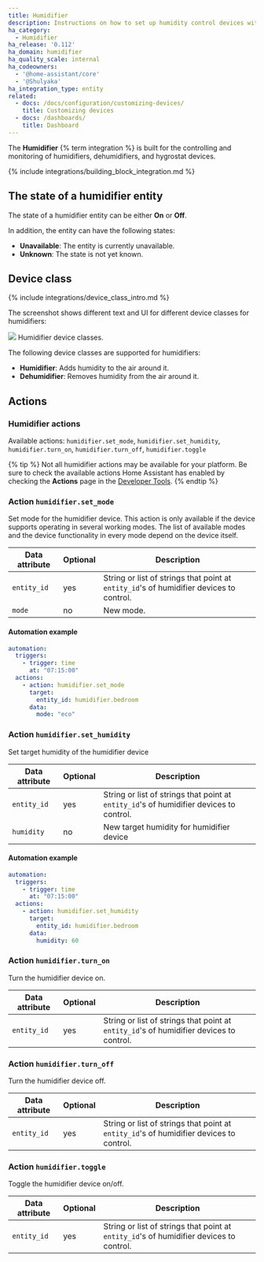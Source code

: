 ```yaml
---
title: Humidifier
description: Instructions on how to set up humidity control devices within Home Assistant.
ha_category:
  - Humidifier
ha_release: '0.112'
ha_domain: humidifier
ha_quality_scale: internal
ha_codeowners:
  - '@home-assistant/core'
  - '@Shulyaka'
ha_integration_type: entity
related:
  - docs: /docs/configuration/customizing-devices/
    title: Customizing devices
  - docs: /dashboards/
    title: Dashboard
---
```


The **Humidifier** {% term integration %} is built for the controlling and monitoring of humidifiers, dehumidifiers, and hygrostat devices.

{% include integrations/building_block_integration.md %}

## The state of a humidifier entity

The state of a humidifier entity can be either **On** or **Off**.

In addition, the entity can have the following states:

- **Unavailable**: The entity is currently unavailable.
- **Unknown**: The state is not yet known.

## Device class

{% include integrations/device_class_intro.md %}

The screenshot shows different text and UI for different device classes for humidifiers:

<p class='img'>
<img src='/images/screenshots/humidifier_device_class.png' />
Humidifier device classes.
</p>

The following device classes are supported for humidifiers:

- **Humidifier**: Adds humidity to the air around it.
- **Dehumidifier**: Removes humidity from the air around it.

## Actions

### Humidifier actions

Available actions: `humidifier.set_mode`, `humidifier.set_humidity`, `humidifier.turn_on`, `humidifier.turn_off`, `humidifier.toggle`

{% tip %}
Not all humidifier actions may be available for your platform. Be sure to check the available actions Home Assistant has enabled by checking the **Actions** page in the [Developer Tools](/docs/tools/dev-tools/).
{% endtip %}

### Action `humidifier.set_mode`

Set mode for the humidifier device. This action is only available if the device supports operating in several working modes. The list of available modes and the device functionality in every mode depend on the device itself.

| Data attribute | Optional | Description |
| ---------------------- | -------- | ----------- |
| `entity_id` | yes | String or list of strings that point at `entity_id`'s of humidifier devices to control.
| `mode` | no  | New mode.

#### Automation example

```yaml
automation:
  triggers:
    - trigger: time
      at: "07:15:00"
  actions:
    - action: humidifier.set_mode
      target:
        entity_id: humidifier.bedroom
      data:
        mode: "eco"
```

### Action `humidifier.set_humidity`

Set target humidity of the humidifier device

| Data attribute | Optional | Description |
| ---------------------- | -------- | ----------- |
| `entity_id` | yes | String or list of strings that point at `entity_id`'s of humidifier devices to control.
| `humidity` | no  | New target humidity for humidifier device

#### Automation example

```yaml
automation:
  triggers:
    - trigger: time
      at: "07:15:00"
  actions:
    - action: humidifier.set_humidity
      target:
        entity_id: humidifier.bedroom
      data:
        humidity: 60
```

### Action `humidifier.turn_on`

Turn the humidifier device on.

| Data attribute | Optional | Description |
| ---------------------- | -------- | ----------- |
| `entity_id` | yes | String or list of strings that point at `entity_id`'s of humidifier devices to control.

### Action `humidifier.turn_off`

Turn the humidifier device off.

| Data attribute | Optional | Description |
| ---------------------- | -------- | ----------- |
| `entity_id` | yes | String or list of strings that point at `entity_id`'s of humidifier devices to control.

### Action `humidifier.toggle`

Toggle the humidifier device on/off.

| Data attribute | Optional | Description |
| ---------------------- | -------- | ----------- |
| `entity_id` | yes | String or list of strings that point at `entity_id`'s of humidifier devices to control.
